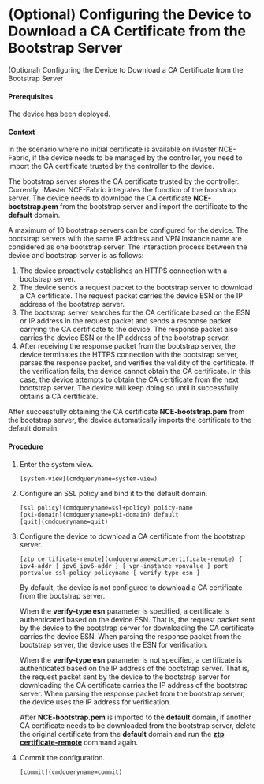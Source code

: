 (Optional) Configuring the Device to Download a CA Certificate from the Bootstrap Server
========================================================================================

(Optional) Configuring the Device to Download a CA Certificate from the Bootstrap Server

#### Prerequisites

The device has been deployed.


#### Context

In the scenario where no initial certificate is available on iMaster NCE-Fabric, if the device needs to be managed by the controller, you need to import the CA certificate trusted by the controller to the device.

The bootstrap server stores the CA certificate trusted by the controller. Currently, iMaster NCE-Fabric integrates the function of the bootstrap server. The device needs to download the CA certificate **NCE-bootstrap.pem** from the bootstrap server and import the certificate to the **default** domain.

A maximum of 10 bootstrap servers can be configured for the device. The bootstrap servers with the same IP address and VPN instance name are considered as one bootstrap server. The interaction process between the device and bootstrap server is as follows:

1. The device proactively establishes an HTTPS connection with a bootstrap server.
2. The device sends a request packet to the bootstrap server to download a CA certificate. The request packet carries the device ESN or the IP address of the bootstrap server.
3. The bootstrap server searches for the CA certificate based on the ESN or IP address in the request packet and sends a response packet carrying the CA certificate to the device. The response packet also carries the device ESN or the IP address of the bootstrap server.
4. After receiving the response packet from the bootstrap server, the device terminates the HTTPS connection with the bootstrap server, parses the response packet, and verifies the validity of the certificate. If the verification fails, the device cannot obtain the CA certificate. In this case, the device attempts to obtain the CA certificate from the next bootstrap server. The device will keep doing so until it successfully obtains a CA certificate.

After successfully obtaining the CA certificate **NCE-bootstrap.pem** from the bootstrap server, the device automatically imports the certificate to the default domain.


#### Procedure

1. Enter the system view.
   
   
   ```
   [system-view](cmdqueryname=system-view)
   ```
2. Configure an SSL policy and bind it to the default domain.
   
   
   ```
   [ssl policy](cmdqueryname=ssl+policy) policy-name
   [pki-domain](cmdqueryname=pki-domain) default
   [quit](cmdqueryname=quit)
   ```
3. Configure the device to download a CA certificate from the bootstrap server. 
   
   
   ```
   [ztp certificate-remote](cmdqueryname=ztp+certificate-remote) { ipv4-addr | ipv6 ipv6-addr } [ vpn-instance vpnvalue ] port portvalue ssl-policy policyname [ verify-type esn ]
   ```
   
   By default, the device is not configured to download a CA certificate from the bootstrap server.
   
   When the **verify-type esn** parameter is specified, a certificate is authenticated based on the device ESN. That is, the request packet sent by the device to the bootstrap server for downloading the CA certificate carries the device ESN. When parsing the response packet from the bootstrap server, the device uses the ESN for verification.
   
   When the **verify-type esn** parameter is not specified, a certificate is authenticated based on the IP address of the bootstrap server. That is, the request packet sent by the device to the bootstrap server for downloading the CA certificate carries the IP address of the bootstrap server. When parsing the response packet from the bootstrap server, the device uses the IP address for verification.
   
   After **NCE-bootstrap.pem** is imported to the **default** domain, if another CA certificate needs to be downloaded from the bootstrap server, delete the original certificate from the **default** domain and run the [**ztp certificate-remote**](cmdqueryname=ztp+certificate-remote) command again.
4. Commit the configuration.
   
   
   ```
   [commit](cmdqueryname=commit)
   ```